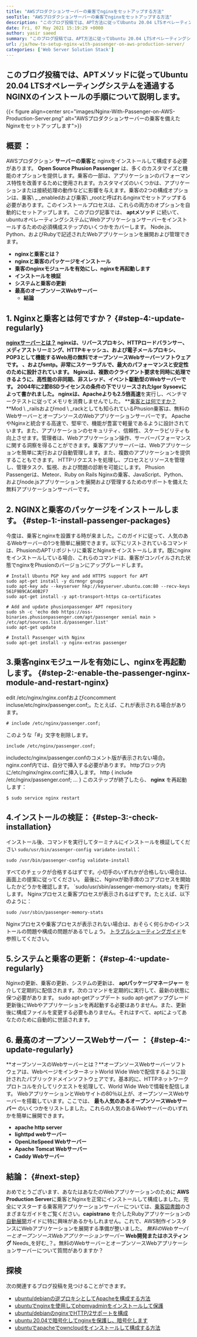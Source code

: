 ```yaml
---
title: "AWSプロダクションサーバーの乗客でnginxをセットアップする方法" 
seoTitle: "AWSプロダクションサーバーの乗客でnginxをセットアップする方法" 
description: "このブログ投稿では、APT方法に従ってUbuntu 20.04 LTSオペレーティングシステムを介して乗客を介してNginxをインストールする手順について説明します。" 
date: Fri, 07 May 2021 15:19:29 +0000
author: yasir saeed
summary: "このブログ投稿では、APT方法に従ってUbuntu 20.04 LTSオペレーティングシステムを介して乗客とのNginxをインストールする手順について説明します。" 
url: /ja/how-to-setup-nginx-with-passenger-on-aws-production-server/
categories: ['Web Server Solution Stack']
---
```


## このブログ投稿では、APTメソッドに従ってUbuntu 20.04 LTSオペレーティングシステムを通過するNGINXのインストールの手順について説明します。

{{< figure align=center src="images/Nginx-With-Passenger-on-AWS-Production-Server.png" alt="AWSプロダクションサーバーの乗客を備えたNginxをセットアップします">}}


## **概要** ：
AWSプロダクション **サーバーの乗客と** nginxをインストールして構成する必要があります。
**Open Source Phusion Passenger** は、多くのカスタマイズと機能のオプションを提供します。乗客の一部は、アプリケーションのパフォーマンス特性を改善するために使用されます。カスタマイズのいくつかは、アプリケーションまたは接続処理の動作などに影響を与えます。乗客の2つの構成オプションは、乗客\ _ _enabledおよび乗客\ _rootと呼ばれるnginxでセットアップする必要があります。このインストールプロセスは、これらの両方のオプションを自動的にセットアップします。
このブログ記事では、 **aptメソッド** に続いて、ubuntuオペレーティングシステムにWebアプリケーションサーバーをインストールするための必須構成ステップのいくつかをカバーします。 Node.js、Python、およびRubyで記述されたWebアプリケーションを展開および管理できます。
* **nginxと乗客とは？** 
* **nginxと乗客のパッケージをインストール** 
* **乗客のnginxモジュールを有効にし、nginxを再起動します** 
* **インストールを検証** 
* **システムと乗客の更新** 
* **最高のオープンソースWebサーバー** 
  * **結論** 

## 1. Nginxと乗客とは何ですか？ {#step-4:-update-regularly}

**[nginxサーバーとは？][1] **nginxは、リバースプロキシ、HTTPロードバランサー、メディアストリーミング、HTTPキャッシュ、および電子メールプロキシ、POP3として機能するWeb用の無料でオープンソースWebサーバーソフトウェアです。 、およびsmtp。非常にスケーラブルで、最大のパフォーマンスと安定性のために設計されています。 Nginxは、複数のクライアント要求を同時に処理できるように、高性能の非同期、非スレッド、イベント駆動型のWebサーバーです。 2004年に2節BSDライセンスの条件の下でリリースされたIgor Sysoevによって書かれました。** nginxは、Apacheよりも2.5倍高速**を実行し、ベンチマークテストに従ってメモリを消費しませんでした。
**[乗客とは何ですか？][2]**Mod \ _railsおよびmod \ _rackとしても知られているPhusion乗客は、無料のWebサーバーとオープンソースのWebアプリケーションサーバーです。 ApacheやNginxと統合する高速で、堅牢で、機能が豊富で軽量であるように設計されています。また、アプリケーションのセキュリティ、信頼性、スケーラビリティも向上させます。管理者は、Webアプリケーション操作、サーバーパフォーマンスに関する洞察を得ることができます。乗客アプリサーバーは、Webアプリケーションを簡単に実行および自動管理します。また、複数のアプリケーションを提供することもできます。 HTTPリクエストを処理し、プロセスとリソースを管理し、管理タスク、監視、および問題の診断を可能にします。 Phusion Passengerは、Meteor、Ruby on Rails Nginxの乗客、JavaScript、Python、およびnode.jsアプリケーションを展開および管理するためのサポートを備えた無料アプリケーションサーバーです。

## 2. NGINXと乗客のパッケージをインストールします。 {#step-1:-install-passenger-packages}

今度は、乗客とnginxを設置する時が来ました。このガイドに従って、人気のあるWebサーバーの1つを簡単に展開できます。以下にリストされているコマンドは、PhusionのAPTリポジトリに乗客とNginxをインストールします。既にnginxをインストールしている場合、これらのコマンドは、乗客がコンパイルされた状態でnginxをPhusionのバージョンにアップグレードします。
```
# Install Ubuntu PGP key and add HTTPS support for APT
sudo apt-get install -y dirmngr gnupg
sudo apt-key adv --keyserver hkp://keyserver.ubuntu.com:80 --recv-keys 561F9B9CAC40B2F7
sudo apt-get install -y apt-transport-https ca-certificates

# Add and update phusionpassenger APT repository
sudo sh -c 'echo deb https://oss-binaries.phusionpassenger.com/apt/passenger xenial main > /etc/apt/sources.list.d/passenger.list'
sudo apt-get update

# Install Passenger with Nginx
sudo apt-get install -y nginx-extras passenger
```

## 3.乗客nginxモジュールを有効にし、nginxを再起動します。 {#step-2:-enable-the-passenger-nginx-module-and-restart-nginx}

edit /etc/nginx/nginx.confおよびconcomment incluse/etc/nginx/passenger.conf;。たとえば、これが表示される場合があります。
```
# include /etc/nginx/passenger.conf;
```
このような「#」文字を削除します。
```
include /etc/nginx/passenger.conf;
```
includectc/nginx/passenger.confのコメント版が表示されない場合。 nginx.conf内では、自分で挿入する必要があります。 httpブロック内に/etc/nginx/nginx.confに挿入します。
http {
    include /etc/nginx/passenger.conf;
    ...
}
このステップが終了したら、 **nginx** を再起動します：
```
$ sudo service nginx restart
```

## 4.インストールの検証： {#step-3:-check-installation}

インストール後、コマンドを実行してターミナルにインストールを検証してください `sudo/usr/bin/assenger-config varidate-install`：
```
sudo /usr/bin/passenger-config validate-install
```
すべてのチェックが合格するはずです。小切手のいずれかが合格しない場合は、画面上の提案に従ってください。
最後に、Nginxが助手席のコアプロセスを開始したかどうかを確認します。 `sudo/usr/sbin/assenger-memory-stats」を実行します。 Nginxプロセスと乗客プロセスが表示されるはずです。たとえば、以下のように：
```
sudo /usr/sbin/passenger-memory-stats
```
Nginxプロセスや乗客プロセスが表示されない場合は、おそらく何らかのインストールの問題や構成の問題があるでしょう。 [トラブルシューティングガイド][3]を参照してください。

## 5.システムと乗客の更新： {#step-4:-update-regularly}

Nginxの更新、乗客の更新、システムの更新は、 **aptパッケージマネージャー** を介して定期的に配信されます。次のコマンドを定期的に実行して、最新の状態に保つ必要があります。
sudo apt-getアップデート
sudo apt-getアップグレード
更新後にWebやアプリケーションを再起動する必要はありません。また、更新後に構成ファイルを変更する必要もありません。それはすべて、aptによってあなたのために自動的に世話されます。

## 6. **最高のオープンソースWebサーバー** ： {#step-4:-update-regularly}

**オープンソースのWebサーバーとは？**オープンソースWebサーバーソフトウェアは、WebページをインターネットWorld Wide Webで配信するように設計されたパブリックドメインソフトウェアです。基本的に、HTTPネットワークプロトコルを介してリクエストを処理して、World Wide Webで情報を配信します。
WebアプリケーションとWebサイトの80％以上が、オープンソースWebサーバーを搭載しています。ここでは、 **最も人気のあるオープンソースWebサーバー** のいくつかをリストしました。これらの人気のあるWebサーバーのいずれかを簡単に展開できます。
* **apache http server** 
* **lighttpd webサーバー** 
* **OpenLiteSpeed Webサーバー** 
* **Apache Tomcat Webサーバー** 
* **Caddy Webサーバー** 

## [][4]結論： {#next-step}

おめでとうございます、あなたはあなたのWebアプリケーションのために **AWS Production Server**に乗客とNginxを正常にインストールして構成しました。完全にマスターする乗客用アプリケーションサーバーについては、[乗客図書館][5]のさまざまなガイドをご覧ください。**capistrano** を介したRubyアプリケーションの[自動展開][6]ガイドに特に興味があるかもしれません。これで、AWS制作インスタンスにWebアプリケーションを展開する準備が整いました。
_無料のWebサーバーとオープンソースWebアプリケーションサーバー_ **Web開発またはホスティング** Needs_を好む_？。無料のWebサーバーとオープンソースWebアプリケーションサーバーについて質問がありますか？

## 探検
次の関連するブログ投稿を見つけることができます。
  * [ubuntu/debianの逆プロキシとしてApacheを構成する方法][8]
  * [ubuntuでnginxを使用してphpmyadminをインストールして保護][9]
  * [ubuntu/debianのnginxでHTTP/2サポートを構成][10]
  * [ubuntu 20.04で暗号化してnginxを保護し、暗号化します][11]
  * [ubuntuでapacheでowncloudをインストールして構成する方法][12]



[1]: http://nginx.com/
[2]: https://www.phusionpassenger.com/
[3]: https://www.phusionpassenger.com/library/admin/nginx/troubleshooting/
[4]: https://www.phusionpassenger.com/library/walkthroughs/deploy/ruby/aws/nginx/oss/xenial/install_passenger.html#next-step
[5]: https://www.phusionpassenger.com/library/#guides
[6]: https://www.phusionpassenger.com/library/deploy/nginx/automating_app_updates/ruby/
[7]: mailto:yasir.saeed@aspose.com
[8]: https://blog.containerize.com/web-server-solution-stack/how-to-configure-apache-as-a-reverse-proxy-for-ubuntudebian/
[9]: https://blog.containerize.com/web-server-solution-stack/how-to-install-and-secure-phpmyadmin-with-nginx-on-ubuntu/
[10]: https://blog.containerize.com/web-server-solution-stack/how-to-configure-http2-support-in-nginx-on-ubuntudebian/
[11]: https://blog.containerize.com/web-server-solution-stack/how-to-secure-nginx-with-letsencrypt-on-ubuntu-20-04/
[12]: https://blog.containerize.com/backup-and-sync-software/how-to-install-and-configure-owncloud-with-apache-on-ubuntu/
